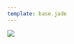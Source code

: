 ```yaml
---
template: base.jade
---
```


<section class="cc wh">
    <a href="https://github.dom/opendevsecops">
        <img class="f100" src="images/icon.png"/>
    </a>
</section>
